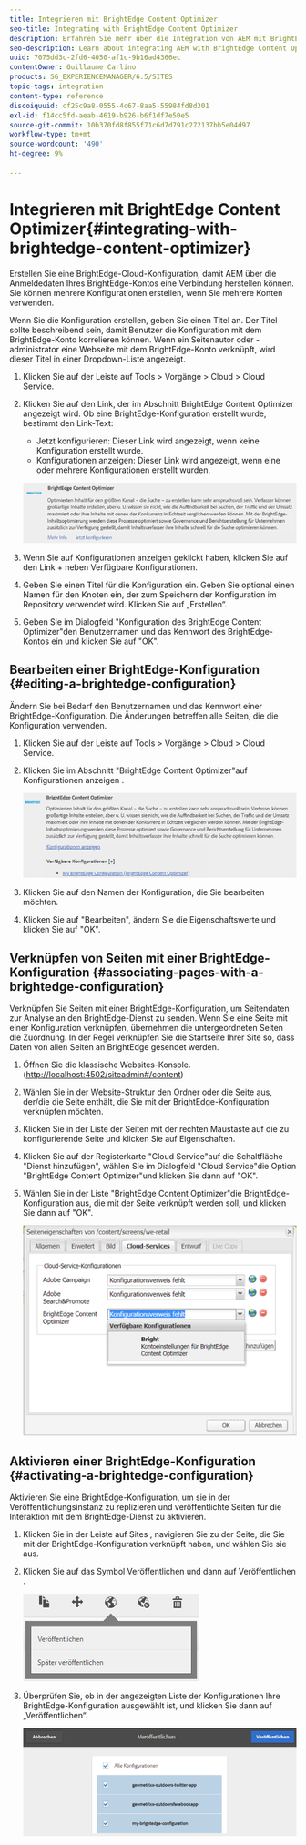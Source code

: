 ```yaml
---
title: Integrieren mit BrightEdge Content Optimizer
seo-title: Integrating with BrightEdge Content Optimizer
description: Erfahren Sie mehr über die Integration von AEM mit BrightEdge Content Optimizer.
seo-description: Learn about integrating AEM with BrightEdge Content Optimizer.
uuid: 7075dd3c-2fd6-4050-af1c-9b16ad4366ec
contentOwner: Guillaume Carlino
products: SG_EXPERIENCEMANAGER/6.5/SITES
topic-tags: integration
content-type: reference
discoiquuid: cf25c9a8-0555-4c67-8aa5-55984fd8d301
exl-id: f14cc5fd-aeab-4619-b926-b6f1df7e50e5
source-git-commit: 10b370fd8f855f71c6d7d791c272137bb5e04d97
workflow-type: tm+mt
source-wordcount: '490'
ht-degree: 9%

---
```


# Integrieren mit BrightEdge Content Optimizer{#integrating-with-brightedge-content-optimizer}

Erstellen Sie eine BrightEdge-Cloud-Konfiguration, damit AEM über die Anmeldedaten Ihres BrightEdge-Kontos eine Verbindung herstellen können. Sie können mehrere Konfigurationen erstellen, wenn Sie mehrere Konten verwenden.

Wenn Sie die Konfiguration erstellen, geben Sie einen Titel an. Der Titel sollte beschreibend sein, damit Benutzer die Konfiguration mit dem BrightEdge-Konto korrelieren können. Wenn ein Seitenautor oder -administrator eine Webseite mit dem BrightEdge-Konto verknüpft, wird dieser Titel in einer Dropdown-Liste angezeigt.

1. Klicken Sie auf der Leiste auf Tools > Vorgänge > Cloud > Cloud Service.
1. Klicken Sie auf den Link, der im Abschnitt BrightEdge Content Optimizer angezeigt wird. Ob eine BrightEdge-Konfiguration erstellt wurde, bestimmt den Link-Text:

   * Jetzt konfigurieren: Dieser Link wird angezeigt, wenn keine Konfiguration erstellt wurde.
   * Konfigurationen anzeigen: Dieser Link wird angezeigt, wenn eine oder mehrere Konfigurationen erstellt wurden.

   ![chlimage_1-4](assets/chlimage_1-4a.png)

1. Wenn Sie auf Konfigurationen anzeigen geklickt haben, klicken Sie auf den Link + neben Verfügbare Konfigurationen.
1. Geben Sie einen Titel für die Konfiguration ein. Geben Sie optional einen Namen für den Knoten ein, der zum Speichern der Konfiguration im Repository verwendet wird. Klicken Sie auf „Erstellen“.
1. Geben Sie im Dialogfeld &quot;Konfiguration des BrightEdge Content Optimizer&quot;den Benutzernamen und das Kennwort des BrightEdge-Kontos ein und klicken Sie auf &quot;OK&quot;.

## Bearbeiten einer BrightEdge-Konfiguration {#editing-a-brightedge-configuration}

Ändern Sie bei Bedarf den Benutzernamen und das Kennwort einer BrightEdge-Konfiguration. Die Änderungen betreffen alle Seiten, die die Konfiguration verwenden.

1. Klicken Sie auf der Leiste auf Tools > Vorgänge > Cloud > Cloud Service.
1. Klicken Sie im Abschnitt &quot;BrightEdge Content Optimizer&quot;auf Konfigurationen anzeigen .

   ![chlimage_1-5](assets/chlimage_1-5a.png)

1. Klicken Sie auf den Namen der Konfiguration, die Sie bearbeiten möchten.
1. Klicken Sie auf &quot;Bearbeiten&quot;, ändern Sie die Eigenschaftswerte und klicken Sie auf &quot;OK&quot;.

## Verknüpfen von Seiten mit einer BrightEdge-Konfiguration {#associating-pages-with-a-brightedge-configuration}

Verknüpfen Sie Seiten mit einer BrightEdge-Konfiguration, um Seitendaten zur Analyse an den BrightEdge-Dienst zu senden. Wenn Sie eine Seite mit einer Konfiguration verknüpfen, übernehmen die untergeordneten Seiten die Zuordnung. In der Regel verknüpfen Sie die Startseite Ihrer Site so, dass Daten von allen Seiten an BrightEdge gesendet werden.

1. Öffnen Sie die klassische Websites-Konsole. ([http://localhost:4502/siteadmin#/content](http://localhost:4502/siteadmin#/content))
1. Wählen Sie in der Website-Struktur den Ordner oder die Seite aus, der/die die Seite enthält, die Sie mit der BrightEdge-Konfiguration verknüpfen möchten.
1. Klicken Sie in der Liste der Seiten mit der rechten Maustaste auf die zu konfigurierende Seite und klicken Sie auf Eigenschaften.
1. Klicken Sie auf der Registerkarte &quot;Cloud Service&quot;auf die Schaltfläche &quot;Dienst hinzufügen&quot;, wählen Sie im Dialogfeld &quot;Cloud Service&quot;die Option &quot;BrightEdge Content Optimizer&quot;und klicken Sie dann auf &quot;OK&quot;.
1. Wählen Sie in der Liste &quot;BrightEdge Content Optimizer&quot;die BrightEdge-Konfiguration aus, die mit der Seite verknüpft werden soll, und klicken Sie dann auf &quot;OK&quot;.

   ![chlimage_1-6](assets/chlimage_1-6a.png)

## Aktivieren einer BrightEdge-Konfiguration {#activating-a-brightedge-configuration}

Aktivieren Sie eine BrightEdge-Konfiguration, um sie in der Veröffentlichungsinstanz zu replizieren und veröffentlichte Seiten für die Interaktion mit dem BrightEdge-Dienst zu aktivieren.

1. Klicken Sie in der Leiste auf Sites , navigieren Sie zu der Seite, die Sie mit der BrightEdge-Konfiguration verknüpft haben, und wählen Sie sie aus.
1. Klicken Sie auf das Symbol Veröffentlichen und dann auf Veröffentlichen .

   ![chlimage_1-7](assets/chlimage_1-7a.png)

1. Überprüfen Sie, ob in der angezeigten Liste der Konfigurationen Ihre BrightEdge-Konfiguration ausgewählt ist, und klicken Sie dann auf „Veröffentlichen“.

   ![chlimage_1-8](assets/chlimage_1-8a.png)
